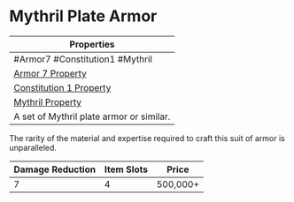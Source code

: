 ---
---

# Mythril Plate Armor

|Properties|
|----------|
|\#Armor7 #Constitution1 #Mythril|
|[Armor 7 Property](../Armor%20Properties/Armor%20X%20Property.md)|
|[Constitution 1 Property](../Armor%20Properties/Constitution%20X%20Property.md)|
|[Mythril Property](../../../Material%20Properties/Mythril%20Property.md)|
|A set of Mythril plate armor or similar.|

The rarity of the material and expertise required to craft this suit of armor is unparalleled.

|Damage Reduction|Item Slots|Price|
|----------------|----------|-----|
|7|4|500,000+|
